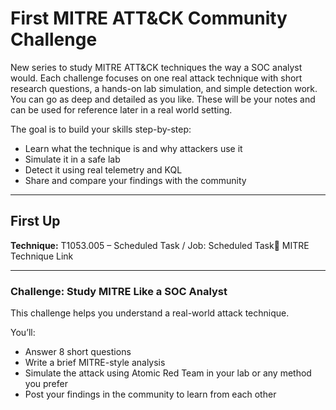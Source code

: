 # First MITRE ATT&CK Community Challenge

New series to study MITRE ATT&CK techniques the way a SOC analyst would. Each challenge focuses on one real attack technique with short research questions, a hands-on lab simulation, and simple detection work. You can go as deep and detailed as you like. These will be your notes and can be used for reference later in a real world setting.

The goal is to build your skills step-by-step:
- Learn what the technique is and why attackers use it
- Simulate it in a safe lab
- Detect it using real telemetry and KQL
- Share and compare your findings with the community

---

## First Up

**Technique:** T1053.005 – Scheduled Task / Job: Scheduled Task🔗 MITRE Technique Link

---

### Challenge: Study MITRE Like a SOC Analyst

This challenge helps you understand a real-world attack technique.

You’ll:
- Answer 8 short questions
- Write a brief MITRE-style analysis
- Simulate the attack using Atomic Red Team in your lab or any method you prefer
- Post your findings in the community to learn from each other

